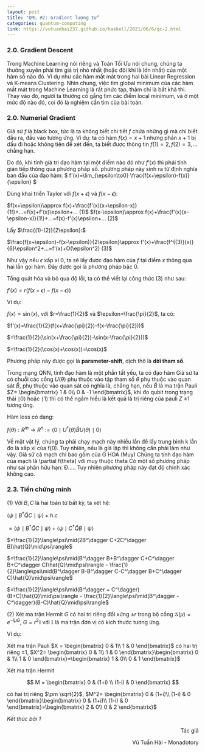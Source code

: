 ```yaml
---
layout: post
title: "QML #2: Gradient lượng tử"
categories: quantum-computing
link: https://vutuanhai237.github.io/haskell/2021/06/6/qc-2.html
---
```


### **2.0. Gradient Descent**

Trong Machine Learning nói riêng và Toán Tối Ưu nói chung, chúng ta thường xuyên phải tìm giá trị nhỏ nhất (hoặc đôi khi là lớn nhất) của một hàm số nào đó. Ví dụ như các hàm mất mát trong hai bài Linear Regression và K-means Clustering. Nhìn chung, việc tìm global minimum của các hàm mất mát trong Machine Learning là rất phức tạp, thậm chí là bất khả thi. Thay vào đó, người ta thường cố gắng tìm các điểm local minimum, và ở một mức độ nào đó, coi đó là nghiệm cần tìm của bài toán.

### **2.0. Numerial Gradient**

Giả sử $f$ là black box, tức là ta không biết chi tiết $f$ chứa những gì mà chỉ biết đầu ra, đầu vào tương ứng. Ví dụ: ta có hàm $f(x)=x+1$ nhưng phần $x+1$ bị dấu đi hoặc không tiện để xét đến, ta biết được thông tin $f(1)=2, f(2)=3, ...$ chẳng hạn.

Do đó, khi tính giá trị đạo hàm tại một điểm nào đó như $f'(x)$ thì phải tính gián tiếp thông qua phương pháp số. phương pháp này sinh ra từ định nghĩa ban đầu của đạo hàm:
$
f'(x)=\lim_{\epsilon\to0} \frac{f(x+\epsilon)-f(x)}{\epsilon}
$

Dùng khai triển Taylor với $f(x+\epsilon)$ và $f(x-\epsilon)$:

$f(x+\epsilon)\approx f(x)+\frac{f'(x)(x+\epsilon-x)}{1!}+...=f(x)+f'(x)\epsilon+... (1)$ 
$f(x-\epsilon)\approx f(x)+\frac{f'(x)(x-\epsilon-x)}{1!}+...=f(x)-f'(x)\epsilon+... (2)$ 

Lấy $\frac{(1)-(2)}{2\epsilon}:$

$\frac{f(x+\epsilon)-f(x-\epsilon)}{2\epsilon}\approx f'(x)+\frac{f^{(3)}(x)}{6}\epsilon^2+...=f'(x)+O(\epsilon^2) (3)$

Như vậy nếu $\epsilon$ xấp xỉ $0$, ta sẽ lấy được đạo hàm của $f$ tại điểm $x$ thông qua hai lần gọi hàm. Đây được gọi là phương pháp bậc 0.

Tổng quát hóa và bỏ qua độ lỗi, ta có thể viết lại công thức $(3)$ như sau:

$f'(x)= r(f(x+\epsilon)-f(x-\epsilon))$

Ví dụ:

$f(x)=\sin(x)$, với $r=\frac{1}{2}$ và $\epsilon=\frac{\pi}{2}$, ta có:

$f'(x)=\frac{1}{2}(f(x+\frac{\pi}{2})-f(x-\frac{\pi}{2}))$

$=\frac{1}{2}(\sin(x+\frac{\pi}{2})-\sin(x-\frac{\pi}{2}))$

$=\frac{1}{2}(\cos(x)+\cos(x))=\cos(x)$

Phương pháp này được gọi là **parameter-shift**, dịch thô là **dời tham số**.



Trong mạng QNN, tính đạo hàm là một phần tất yếu, ta có đạo hàm 
Giả sử ta có chuỗi các cổng $U(\theta)$ phụ thuộc vào tập tham số $\theta$ phụ thuộc vào quan sát $\hat{B}$, phụ thuộc vào quan sát có nghĩa là, chẳng hạn, nếu $\hat{B}$ là ma trận Pauli $Z=
\begin{bmatrix}
1 & 0\\
0 & -1
\end{bmatrix}$, khi đo qubit trong trạng thái $\mid 0\rangle$ hoặc $\mid 1\rangle$ thì có thể ngầm hiểu là kết quả là trị riêng của pauli $Z$ $\pm1$ tương ứng.

Hàm loss có dạng:

$f(\theta):R^m \rightarrow R^n:=\langle 0 \mid U^\dagger(\theta)\hat{B}U(\theta)\mid 0\rangle$

Về mặt vật lý, chúng ta phải chạy mạch này nhiều lần để lấy trung bình k lần đo là xấp xỉ của f(0). Tuy nhiên, nếu là giả lập thì không cần phải làm như vậy.
Giả sử cả mạch chỉ bao gồm của G HOA (Muy)
Chúng ta tính đạo hàm của mạch là \partial f(theta) với muy thuộc theta
Có một số phương pháp như sai phân hữu hạn: 
Đ…..
Tuy nhiên phương pháp này đạt độ chính xác không cao.



### **2.3. Tiền chứng minh**

(1) Với $B,C$ là hai toán tử bất kỳ, ta xét hệ:


$\langle\psi\mid B^\dagger\hat{Q}C \mid\psi\rangle+h.c$

$=\langle\psi \mid B^\dagger\hat{Q}C\mid\psi\rangle+\langle\psi\mid C^\dagger\hat{Q}B\mid\psi\rangle$

$=\frac{1}{2}\langle\psi\mid(2B^\dagger C+2C^\dagger B)\hat{Q}\mid\psi\rangle$

$=\frac{1}{2}\langle\psi\mid(B^\dagger B+B^\dagger C+C^\dagger B+C^\dagger C)\hat{Q}\mid\psi\rangle - \frac{1}{2}\langle\psi\mid(B^\dagger B-B^\dagger C-C^\dagger B+C^\dagger C)\hat{Q}\mid\psi\rangle$

$=\frac{1}{2}\langle\psi\mid(B^\dagger + C^\dagger)(B+C)\hat{Q}\mid\psi\rangle - \frac{1}{2}\langle\psi\mid(B^\dagger - C^\dagger)(B-C)\hat{Q}\mid\psi\rangle$

(2) Xét ma trận Hermit $G$ có hai trị riêng đối xứng $\pm r$ trong bộ cổng $\mathcal{G}(\mu)=e^{-i\mu G}$, $G=r^2\mathbb{I}$ với $\mathbb{I}$ là ma trận đơn vị có kích thước tương ứng.

Ví dụ:

Xét ma trận Pauli $X = 
\begin{bmatrix}
0 & 1\\
1 & 0
\end{bmatrix}$ có hai trị riêng $\pm 1$, $X^2=
\begin{bmatrix}
0 & 1\\
1 & 0
\end{bmatrix}\begin{bmatrix}
0 & 1\\
1 & 0
\end{bmatrix}=\begin{bmatrix}
1 & 0\\
0 & 1
\end{bmatrix}$

Xét ma trận Hermit 

$$
M = 
\begin{bmatrix}
0 & (1+i) \\
(1-i) & 0
\end{bmatrix}
$$ 

có hai trị riêng $\pm \sqrt{2}$, $M^2=
\begin{bmatrix}
0 & (1+i)\\
(1-i) & 0
\end{bmatrix}\begin{bmatrix}
0 & (1+i)\\
(1-i) & 0
\end{bmatrix}=\begin{bmatrix}
2 & 0\\
0 & 2
\end{bmatrix}$



*Kết thúc bài 1*



<p style="text-align: right">Tác giả</p>

<p style="text-align: right;">
Vũ Tuấn Hải - Monadotory
</p>
